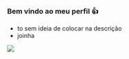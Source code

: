 ### Bem vindo ao meu perfil 👍

- to sem ideia de colocar na descrição
- joinha

![](https://media.tenor.com/3zP3GPHiPA4AAAAC/hahaha-run.gif)
